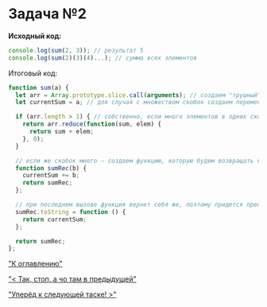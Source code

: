 # Задача №2

__Исходный код:__
```js
console.log(sum(2, 3)); // результат 5
console.log(sum(2)(3)(4)...); // сумма всех элементов
```

Итоговый код:

```js
function sum(a) {
  let arr = Array.prototype.slice.call(arguments); // создаем "трушный" массив, иначе reduce не сработает
  let currentSum = a; // для случая с множеством скобок создаем переменную для хранения суммы

  if (arr.length > 1) { // собственно, если много элементов в одних скобках – вернем результат reduce.
    return arr.reduce(function(sum, elem) {
      return sum + elem;
    }, 0);
  }

  // если же скобок много – создаем функцию, которую будем возвращать каждый раз при (3)(4)...
  function sumRec(b) {
    currentSum += b;
    return sumRec;
  };

  // при последнем вызове функция вернет себя же, поэтому придется преобразовать её в примитив
  sumRec.toString = function () {
    return currentSum;
  };

  return sumRec;
};
```

["К оглавлению"](README.md)

["< Так, стоп, а чо там в предыдущей"](task_1.md)

["Уперёд к следующей таске! >"](task_3.md)
